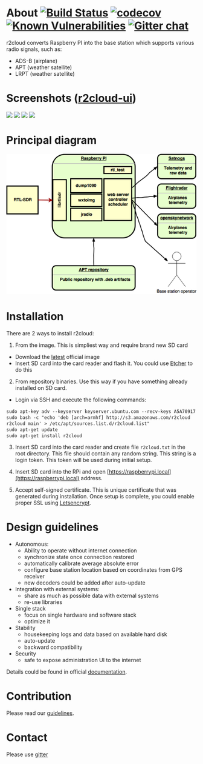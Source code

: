 # About [![Build Status](https://travis-ci.org/dernasherbrezon/r2cloud.svg?branch=master)](https://travis-ci.org/dernasherbrezon/r2cloud) [![codecov](https://codecov.io/gh/dernasherbrezon/r2cloud/branch/master/graph/badge.svg)](https://codecov.io/gh/dernasherbrezon/r2cloud) [![Known Vulnerabilities](https://snyk.io/test/github/dernasherbrezon/r2cloud/badge.svg)](https://snyk.io/test/github/dernasherbrezon/r2cloud) [![Gitter chat](https://badges.gitter.im/gitterHQ/gitter.png)](https://gitter.im/r2cloud/Lobby)

r2cloud converts Raspberry PI into the base station which supports various radio signals, such as:

 - ADS-B (airplane)
 - APT (weather satellite)
 - LRPT (weather satellite)
 
# Screenshots ([r2cloud-ui](https://github.com/dernasherbrezon/r2cloud-ui))

<img src="https://github.com/dernasherbrezon/r2cloud/raw/master/docs/screen1.jpg" width="20%">&nbsp;<img src="https://github.com/dernasherbrezon/r2cloud/raw/master/docs/screen2.jpg" width="20%">&nbsp;<img src="https://github.com/dernasherbrezon/r2cloud/raw/master/docs/screen3.jpg" width="20%">&nbsp;<img src="https://github.com/dernasherbrezon/r2cloud/raw/master/docs/screen4.jpg" width="20%">
 
# Principal diagram

![diagram](docs/diagram.png)

# Installation 

There are 2 ways to install r2cloud:

1. From the image. This is simpliest way and require brand new SD card

  - Download the [latest](https://s3.amazonaws.com/r2cloud/dist/image_2017-12-24-r2cloud-lite.zip) official image
  - Insert SD card into the card reader and flash it. You could use [Etcher](https://etcher.io) to do this
  
2. From repository binaries. Use this way if you have something already installed on SD card.
  - Login via SSH and execute the following commands:
```
sudo apt-key adv --keyserver keyserver.ubuntu.com --recv-keys A5A70917
sudo bash -c "echo 'deb [arch=armhf] http://s3.amazonaws.com/r2cloud r2cloud main' > /etc/apt/sources.list.d/r2cloud.list"
sudo apt-get update
sudo apt-get install r2cloud
```

3. Insert SD card into the card reader and create file ```r2cloud.txt``` in the root directory. This file should contain any random string. This string is a login token. This token will be used during initial setup.

4. Insert SD card into the RPi and open [https://raspberrypi.local](https://raspberrypi.local) address.

5. Accept self-signed certificate. This is unique certificate that was generated during installation. Once setup is complete, you could enable proper SSL using [Letsencrypt](https://letsencrypt.org). 

# Design guidelines

 - Autonomous:
   * Ability to operate without internet connection
   * synchronize state once connection restored
   * automatically calibrate average absolute error
   * configure base station location based on coordinates from GPS receiver
   * new decoders could be added after auto-update
 - Integration with external systems:
   * share as much as possible data with external systems
   * re-use libraries
 - Single stack
   * focus on single hardware and software stack
   * optimize it
 - Stability
   * housekeeping logs and data based on available hard disk
   * auto-update
   * backward compatibility
 - Security
   * safe to expose administration UI to the internet
   
Details could be found in official [documentation](https://github.com/dernasherbrezon/r2cloud/wiki/Features).

# Contribution

Please read our [guidelines](https://github.com/dernasherbrezon/r2cloud/wiki/Contribution).

# Contact

Please use [gitter](https://gitter.im/r2cloud/Lobby)
